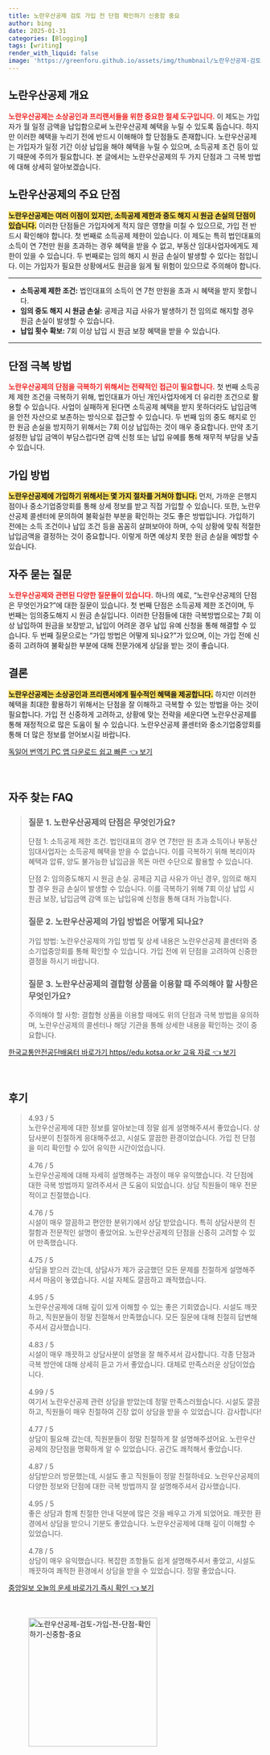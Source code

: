 ```yaml
---
title: 노란우산공제 검토 가입 전 단점 확인하기 신중함 중요
author: bing
date: 2025-01-31
categories: [Blogging]
tags: [writing]
render_with_liquid: false
image: 'https://greenforu.github.io/assets/img/thumbnail/노란우산공제-검토-가입-전-단점-확인하기-신중함-중요.webp'
---
```



<h2 id='노란우산공제_소개'>노란우산공제 개요</h2>

<p><b><span style="color: #ee2323;">노란우산공제는 소상공인과 프리랜서들을 위한 중요한 절세 도구입니다.</span></b> 이 제도는 가입자가 월 일정 금액을 납입함으로써 노란우산공제 혜택을 누릴 수 있도록 돕습니다. 하지만 이러한 혜택을 누리기 전에 반드시 이해해야 할 단점들도 존재합니다. 노란우산공제는 가입자가 일정 기간 이상 납입을 해야 혜택을 누릴 수 있으며, 소득공제 조건 등이 있기 때문에 주의가 필요합니다. 본 글에서는 노란우산공제의 두 가지 단점과 그 극복 방법에 대해 상세히 알아보겠습니다.</p>

<h2 id='노란우산공제_단점'>노란우산공제의 주요 단점</h2>

<p><b><span style="background-color: #ffe066;">노란우산공제는 여러 이점이 있지만, 소득공제 제한과 중도 해지 시 원금 손실의 단점이 있습니다.</span></b> 이러한 단점들은 가입자에게 적지 않은 영향을 미칠 수 있으므로, 가입 전 반드시 확인해야 합니다. 첫 번째로 소득공제 제한이 있습니다. 이 제도는 특히 법인대표의 소득이 연 7천만 원을 초과하는 경우 혜택을 받을 수 없고, 부동산 임대사업자에게도 제한이 있을 수 있습니다. 두 번째로는 임의 해지 시 원금 손실이 발생할 수 있다는 점입니다. 이는 가입자가 필요한 상황에서도 원금을 잃게 될 위험이 있으므로 주의해야 합니다.</p>

<hr />

<ul>
    <li><b>소득공제 제한 조건:</b> 법인대표의 소득이 연 7천 만원을 초과 시 혜택을 받지 못합니다.</li>
    <li><b>임의 중도 해지 시 원금 손실:</b> 공제금 지급 사유가 발생하기 전 임의로 해지할 경우 원금 손실이 발생할 수 있습니다.</li>
    <li><b>납입 횟수 확보:</b> 7회 이상 납입 시 원금 보장 혜택을 받을 수 있습니다.</li>
</ul>

<hr />

<h2 id='단점_극복방법'>단점 극복 방법</h2>

<p><b><span style="color: #ee2323;">노란우산공제의 단점을 극복하기 위해서는 전략적인 접근이 필요합니다.</span></b> 첫 번째 소득공제 제한 조건을 극복하기 위해, 법인대표가 아닌 개인사업자에게 더 유리한 조건으로 활용할 수 있습니다. 사업이 실패하게 된다면 소득공제 혜택을 받지 못하더라도 납입금액을 안전 자산으로 보존하는 방식으로 접근할 수 있습니다. 두 번째 임의 중도 해지로 인한 원금 손실을 방지하기 위해서는 7회 이상 납입하는 것이 매우 중요합니다. 만약 초기 설정한 납입 금액이 부담스럽다면 감액 신청 또는 납입 유예를 통해 재무적 부담을 낮출 수 있습니다.</p>

<h2 id='가입_방법'>가입 방법</h2>

<p><b><span style="background-color: #ffe066;">노란우산공제에 가입하기 위해서는 몇 가지 절차를 거쳐야 합니다.</span></b> 먼저, 가까운 은행지점이나 중소기업중앙회를 통해 상세 정보를 받고 직접 가입할 수 있습니다. 또한, 노란우산공제 콜센터에 문의하여 불확실한 부분을 확인하는 것도 좋은 방법입니다. 가입하기 전에는 소득 조건이나 납입 조건 등을 꼼꼼히 살펴보아야 하며, 수익 상황에 맞춰 적절한 납입금액을 결정하는 것이 중요합니다. 이렇게 하면 예상치 못한 원금 손실을 예방할 수 있습니다.</p>

<h2 id='자주_묻는_질문'>자주 묻는 질문</h2>

<p><b><span style="color: #ee2323;">노란우산공제와 관련된 다양한 질문들이 있습니다.</span></b> 하나의 예로, “노란우산공제의 단점은 무엇인가요?”에 대한 질문이 있습니다. 첫 번째 단점은 소득공제 제한 조건이며, 두 번째는 임의중도해지 시 원금 손실입니다. 이러한 단점들에 대한 극복방법으로는 7회 이상 납입하여 원금을 보장받고, 납입이 어려운 경우 납입 유예 신청을 통해 해결할 수 있습니다. 두 번째 질문으로는 “가입 방법은 어떻게 되나요?”가 있으며, 이는 가입 전에 신중히 고려하여 불확실한 부분에 대해 전문가에게 상담을 받는 것이 좋습니다.</p>

<h2 id='결론'>결론</h2>

<p><b><span style="background-color: #ffe066;">노란우산공제는 소상공인과 프리랜서에게 필수적인 혜택을 제공합니다.</span></b> 하지만 이러한 혜택을 최대한 활용하기 위해서는 단점을 잘 이해하고 극복할 수 있는 방법을 아는 것이 필요합니다. 가입 전 신중하게 고려하고, 상황에 맞는 전략을 세운다면 노란우산공제를 통해 재정적으로 많은 도움이 될 수 있습니다. 노란우산공제 콜센터와 중소기업중앙회를 통해 더 많은 정보를 얻어보시길 바랍니다.</p>


<p><a class="click-button" title="독일어 번역기 PC 앱 다운로드 쉽고 빠른" href="https://greenforu.github.io/posts/%EB%8F%85%EC%9D%BC%EC%96%B4-%EB%B2%88%EC%97%AD%EA%B8%B0-PC-%EC%95%B1-%EB%8B%A4%EC%9A%B4%EB%A1%9C%EB%93%9C-%EC%89%BD%EA%B3%A0-%EB%B9%A0%EB%A5%B8/" rel="dofollow">독일어 번역기 PC 앱 다운로드 쉽고 빠른 👈 보기</a></p><br>
<h2 id='자주_찾는_FAQ'>자주 찾는 FAQ</h2>
<div itemscope="" itemtype="https://schema.org/FAQPage"> 
<blockquote> 
<div itemscope="" itemprop="mainEntity" itemtype="https://schema.org/Question"> 
<h3 itemprop="name">질문 1. 노란우산공제의 단점은 무엇인가요?</h3> 
<div itemscope="" itemprop="acceptedAnswer" itemtype="https://schema.org/Answer"> 
<span itemprop="text"> 
<p>단점 1: 소득공제 제한 조건. 법인대표의 경우 연 7천만 원 초과 소득이나 부동산임대사업자는 소득공제 혜택을 받을 수 없습니다. 이를 극복하기 위해 복리이자 혜택과 압류, 양도 불가능한 납입금을 목돈 마련 수단으로 활용할 수 있습니다.</p> 
<p>단점 2: 임의중도해지 시 원금 손실. 공제금 지급 사유가 아닌 경우, 임의로 해지할 경우 원금 손실이 발생할 수 있습니다. 이를 극복하기 위해 7회 이상 납입 시 원금 보장, 납입금액 감액 또는 납입유예 신청을 통해 대처 가능합니다.</p>
</span> 
</div> 
</div> 
<div itemscope="" itemprop="mainEntity" itemtype="https://schema.org/Question"> 
<h3 itemprop="name">질문 2. 노란우산공제의 가입 방법은 어떻게 되나요?</h3> 
<div itemscope="" itemprop="acceptedAnswer" itemtype="https://schema.org/Answer"> 
<span itemprop="text"> 
<p>가입 방법: 노란우산공제의 가입 방법 및 상세 내용은 노란우산공제 콜센터와 중소기업중앙회를 통해 확인할 수 있습니다. 가입 전에 위 단점을 고려하여 신중한 결정을 하시기 바랍니다.</p>
</span> 
</div> 
</div> 
<div itemscope="" itemprop="mainEntity" itemtype="https://schema.org/Question"> 
<h3 itemprop="name">질문 3. 노란우산공제의 결합형 상품을 이용할 때 주의해야 할 사항은 무엇인가요?</h3> 
<div itemscope="" itemprop="acceptedAnswer" itemtype="https://schema.org/Answer"> 
<span itemprop="text"> 
<p>주의해야 할 사항: 결합형 상품을 이용할 때에도 위의 단점과 극복 방법을 유의하며, 노란우산공제의 콜센터나 해당 기관을 통해 상세한 내용을 확인하는 것이 중요합니다.</p>
</span> 
</div> 
</div> 
</blockquote> 
</div>
<p><a class="click-button" title="한국교통안전공단배움터 바로가기 https//edu.kotsa.or.kr 교육 자료" href="https://greenforu.github.io/posts/%ED%95%9C%EA%B5%AD%EA%B5%90%ED%86%B5%EC%95%88%EC%A0%84%EA%B3%B5%EB%8B%A8%EB%B0%B0%EC%9B%80%ED%84%B0-%EB%B0%94%EB%A1%9C%EA%B0%80%EA%B8%B0-httpsedu.kotsa.or.kr-%EA%B5%90%EC%9C%A1-%EC%9E%90%EB%A3%8C/" rel="dofollow">한국교통안전공단배움터 바로가기 https//edu.kotsa.or.kr 교육 자료 👈 보기</a></p><br>
<h2 id='후기'>후기</h2>
<div itemscope itemtype="https://schema.org/Product">
  <blockquote>
  <div itemprop="review" itemscope itemtype="https://schema.org/Review">
      <div itemprop="reviewRating" itemscope itemtype="https://schema.org/Rating"> <span itemprop="ratingValue">4.93</span> / <span itemprop="bestRating">5</span> </div>
      <span itemprop="reviewBody">노란우산공제에 대한 정보를 알아보는데 정말 쉽게 설명해주셔서 좋았습니다. 상담사분이 친절하게 응대해주셨고, 시설도 깔끔한 환경이었습니다. 가입 전 단점을 미리 확인할 수 있어 유익한 시간이었습니다.</span>
  </div>
  <br>
  <div itemprop="review" itemscope itemtype="https://schema.org/Review">
      <div itemprop="reviewRating" itemscope itemtype="https://schema.org/Rating"> <span itemprop="ratingValue">4.76</span> / <span itemprop="bestRating">5</span> </div>
      <span itemprop="reviewBody">노란우산공제에 대해 자세히 설명해주는 과정이 매우 유익했습니다. 각 단점에 대한 극복 방법까지 알려주셔서 큰 도움이 되었습니다. 상담 직원들이 매우 전문적이고 친절했습니다.</span>
  </div>
  <br>
  <div itemprop="review" itemscope itemtype="https://schema.org/Review">
      <div itemprop="reviewRating" itemscope itemtype="https://schema.org/Rating"> <span itemprop="ratingValue">4.76</span> / <span itemprop="bestRating">5</span> </div>
      <span itemprop="reviewBody">시설이 매우 깔끔하고 편안한 분위기에서 상담 받았습니다. 특히 상담사분의 친절함과 전문적인 설명이 좋았어요. 노란우산공제의 단점을 신중히 고려할 수 있어 만족했습니다.</span>
  </div>
  <br>
  <div itemprop="review" itemscope itemtype="https://schema.org/Review">
      <div itemprop="reviewRating" itemscope itemtype="https://schema.org/Rating"> <span itemprop="ratingValue">4.75</span> / <span itemprop="bestRating">5</span> </div>
      <span itemprop="reviewBody">상담을 받으러 갔는데, 상담사가 제가 궁금했던 모든 문제를 친절하게 설명해주셔서 마음이 놓였습니다. 시설 자체도 깔끔하고 쾌적했습니다.</span>
  </div>
  <br>
  <div itemprop="review" itemscope itemtype="https://schema.org/Review">
      <div itemprop="reviewRating" itemscope itemtype="https://schema.org/Rating"> <span itemprop="ratingValue">4.95</span> / <span itemprop="bestRating">5</span> </div>
      <span itemprop="reviewBody">노란우산공제에 대해 깊이 있게 이해할 수 있는 좋은 기회였습니다. 시설도 깨끗하고, 직원분들이 정말 친절해서 만족했습니다. 모든 질문에 대해 친절히 답변해주셔서 감사했습니다.</span>
  </div>
  <br>
  <div itemprop="review" itemscope itemtype="https://schema.org/Review">
      <div itemprop="reviewRating" itemscope itemtype="https://schema.org/Rating"> <span itemprop="ratingValue">4.83</span> / <span itemprop="bestRating">5</span> </div>
      <span itemprop="reviewBody">시설이 매우 깨끗하고 상담사분이 설명을 잘 해주셔서 감사합니다. 각종 단점과 극복 방안에 대해 상세히 듣고 가서 좋았습니다. 대체로 만족스러운 상담이었습니다.</span>
  </div>
  <br>
  <div itemprop="review" itemscope itemtype="https://schema.org/Review">
      <div itemprop="reviewRating" itemscope itemtype="https://schema.org/Rating"> <span itemprop="ratingValue">4.99</span> / <span itemprop="bestRating">5</span> </div>
      <span itemprop="reviewBody">여기서 노란우산공제 관련 상담을 받았는데 정말 만족스러웠습니다. 시설도 깔끔하고, 직원들이 매우 친절하여 긴장 없이 상담을 받을 수 있었습니다. 감사합니다!</span>
  </div>
  <br>
  <div itemprop="review" itemscope itemtype="https://schema.org/Review">
      <div itemprop="reviewRating" itemscope itemtype="https://schema.org/Rating"> <span itemprop="ratingValue">4.77</span> / <span itemprop="bestRating">5</span> </div>
      <span itemprop="reviewBody">상담이 필요해 갔는데, 직원분들이 정말 친절하게 잘 설명해주셨어요. 노란우산공제의 장단점을 명확하게 알 수 있었습니다. 공간도 쾌적해서 좋았습니다.</span>
  </div>
  <br>
  <div itemprop="review" itemscope itemtype="https://schema.org/Review">
      <div itemprop="reviewRating" itemscope itemtype="https://schema.org/Rating"> <span itemprop="ratingValue">4.87</span> / <span itemprop="bestRating">5</span> </div>
      <span itemprop="reviewBody">상담받으러 방문했는데, 시설도 좋고 직원들이 정말 친절하네요. 노란우산공제의 다양한 정보와 단점에 대한 극복 방법까지 잘 설명해주셔서 감사했습니다.</span>
  </div>
  <br>
  <div itemprop="review" itemscope itemtype="https://schema.org/Review">
      <div itemprop="reviewRating" itemscope itemtype="https://schema.org/Rating"> <span itemprop="ratingValue">4.95</span> / <span itemprop="bestRating">5</span> </div>
      <span itemprop="reviewBody">좋은 상담과 함께 친절한 안내 덕분에 많은 것을 배우고 가게 되었어요. 깨끗한 환경에서 상담을 받으니 기분도 좋았습니다. 노란우산공제에 대해 깊이 이해할 수 있었습니다.</span>
  </div>
  <br>
  <div itemprop="review" itemscope itemtype="https://schema.org/Review">
      <div itemprop="reviewRating" itemscope itemtype="https://schema.org/Rating"> <span itemprop="ratingValue">4.78</span> / <span itemprop="bestRating">5</span> </div>
      <span itemprop="reviewBody">상담이 매우 유익했습니다. 복잡한 조항들도 쉽게 설명해주셔서 좋았고, 시설도 깨끗하여 쾌적한 환경에서 상담을 받을 수 있었습니다. 정말 좋았습니다.</span>
  </div>
  </blockquote>
</div>
<p><a class="click-button" title="중앙일보 오늘의 운세 바로가기 즉시 확인" href="https://greenforu.github.io/posts/%EC%A4%91%EC%95%99%EC%9D%BC%EB%B3%B4-%EC%98%A4%EB%8A%98%EC%9D%98-%EC%9A%B4%EC%84%B8-%EB%B0%94%EB%A1%9C%EA%B0%80%EA%B8%B0-%EC%A6%89%EC%8B%9C-%ED%99%95%EC%9D%B8/" rel="dofollow">중앙일보 오늘의 운세 바로가기 즉시 확인 👈 보기</a></p><br>
<figure class="image"><img src="https://greenforu.github.io/assets/img/thumbnail/노란우산공제-검토-가입-전-단점-확인하기-신중함-중요.webp" alt="노란우산공제-검토-가입-전-단점-확인하기-신중함-중요" width="256" height="256"></figure>